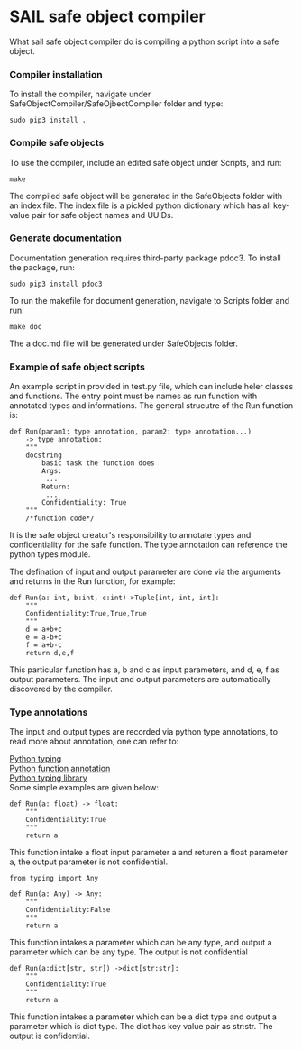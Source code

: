 # SAIL safe object compiler

What sail safe object compiler do is compiling a python script into a safe object. 

### Compiler installation

To install the compiler, navigate under SafeObjectCompiler/SafeOjbectCompiler folder and type:
```
sudo pip3 install .
```

### Compile safe objects

To use the compiler, include an edited safe object under Scripts, and run:
```
make
```
The compiled safe object will be generated in the SafeObjects folder with an index file. The index file is a pickled python dictionary which has all key-value pair for safe object names and UUIDs.

### Generate documentation

Documentation generation requires third-party package pdoc3. To install the package, run:
```
sudo pip3 install pdoc3
```
To run the makefile for document generation, navigate to Scripts folder and run:
```
make doc
```
The a doc.md file will be generated under SafeObjects folder.

### Example of safe object scripts
An example script in provided in test.py file, which can include heler classes and functions. The entry point must be names as run function with annotated types and informations. The general strucutre of the Run function is:
```
def Run(param1: type annotation, param2: type annotation...) 
    -> type annotation:
    """
    docstring
        basic task the function does
        Args:
         ...
        Return:
         ...
        Confidentiality: True
    """
    /*function code*/
```
It is the safe object creator's responsibility to annotate types and confidentiality for the safe function. The type annotation can reference the python types module.

The defination of input and output parameter are done via the arguments and returns in the Run function, for example:
```
def Run(a: int, b:int, c:int)->Tuple[int, int, int]:
    """
    Confidentiality:True,True,True
    """
    d = a+b+c
    e = a-b+c
    f = a+b-c
    return d,e,f
```
This particular function has a, b and c as input parameters, and d, e, f as output parameters. The input and output parameters are automatically discovered by the compiler.

### Type annotations
The input and output types are recorded via python type annotations, to read more about annotation, one can refer to:

[Python typing](https://docs.python.org/3/library/typing.html)  
[Python function annotation](https://www.python.org/dev/peps/pep-3107/)  
[Python typing library](https://docs.python.org/3/library/typing.html)  
Some simple examples are given below:
```
def Run(a: float) -> float:
    """
    Confidentiality:True
    """
    return a
```
This function intake a float input parameter a and returen a float parameter a, the output parameter is not confidential.

```
from typing import Any

def Run(a: Any) -> Any:
    """
    Confidentiality:False
    """
    return a
```
This function intakes a parameter which can be any type, and output a parameter which can be any type. The output is not confidential

```
def Run(a:dict[str, str]) ->dict[str:str]:
    """
    Confidentiality:True
    """
    return a
```
This function intakes a parameter which can be a dict type and output a parameter which is dict type. The dict has key value pair as str:str. The output is confidential.